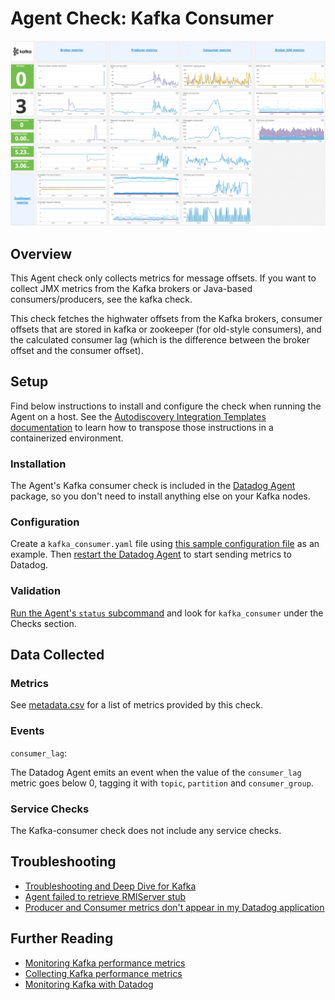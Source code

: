 # Agent Check: Kafka Consumer

![Kafka Dashboard][111]

## Overview

This Agent check only collects metrics for message offsets. If you want to collect JMX metrics from the Kafka brokers or Java-based consumers/producers, see the kafka check.

This check fetches the highwater offsets from the Kafka brokers, consumer offsets that are stored in kafka or zookeeper (for old-style consumers), and the calculated consumer lag (which is the difference between the broker offset and the consumer offset).

## Setup

Find below instructions to install and configure the check when running the Agent on a host. See the [Autodiscovery Integration Templates documentation][112] to learn how to transpose those instructions in a containerized environment.

### Installation

The Agent's Kafka consumer check is included in the [Datadog Agent][113] package, so you don't need to install anything else on your Kafka nodes.

### Configuration

Create a `kafka_consumer.yaml` file using [this sample configuration file][114] as an example. Then [restart the Datadog Agent][115] to start sending metrics to Datadog.

### Validation

[Run the Agent's `status` subcommand][116] and look for `kafka_consumer` under the Checks section.

## Data Collected
### Metrics
See [metadata.csv][117] for a list of metrics provided by this check.

### Events

`consumer_lag`:

The Datadog Agent emits an event when the value of the `consumer_lag` metric goes below 0, tagging it with `topic`,
`partition` and `consumer_group`.

### Service Checks
The Kafka-consumer check does not include any service checks.

## Troubleshooting

* [Troubleshooting and Deep Dive for Kafka][118]
* [Agent failed to retrieve RMIServer stub][119]
* [Producer and Consumer metrics don't appear in my Datadog application][120]

## Further Reading

* [Monitoring Kafka performance metrics][121]
* [Collecting Kafka performance metrics][122]
* [Monitoring Kafka with Datadog][123]

[111]: https://raw.githubusercontent.com/DataDog/integrations-core/master/kafka_consumer/images/kafka_dashboard.png
[112]: https://docs.datadoghq.com/agent/autodiscovery/integrations
[113]: https://app.datadoghq.com/account/settings#agent
[114]: https://github.com/DataDog/integrations-core/blob/master/kafka_consumer/datadog_checks/kafka_consumer/data/conf.yaml.example
[115]: https://docs.datadoghq.com/agent/guide/agent-commands/?tab=agentv6#start-stop-and-restart-the-agent
[116]: https://docs.datadoghq.com/agent/guide/agent-commands/?tab=agentv6#agent-status-and-information
[117]: https://github.com/DataDog/integrations-core/blob/master/kafka_consumer/metadata.csv
[118]: https://docs.datadoghq.com/integrations/faq/troubleshooting-and-deep-dive-for-kafka
[119]: https://docs.datadoghq.com/integrations/faq/agent-failed-to-retrieve-rmierver-stub
[120]: https://docs.datadoghq.com/integrations/faq/producer-and-consumer-metrics-don-t-appear-in-my-datadog-application
[121]: https://www.datadoghq.com/blog/monitoring-kafka-performance-metrics
[122]: https://www.datadoghq.com/blog/collecting-kafka-performance-metrics
[123]: https://www.datadoghq.com/blog/monitor-kafka-with-datadog
